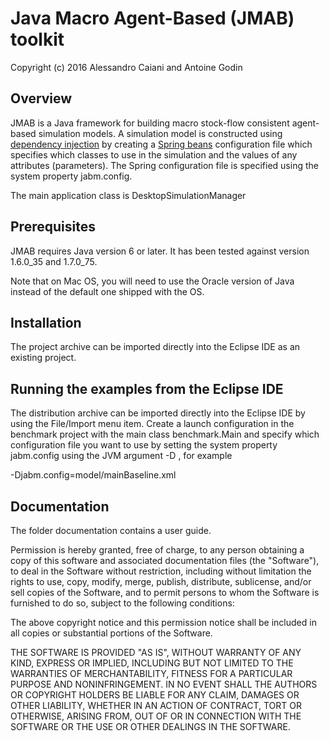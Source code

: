 # Java Macro Agent-Based (JMAB) toolkit

Copyright (c) 2016 Alessandro Caiani and Antoine Godin

## Overview

JMAB is a Java framework for building macro stock-flow consistent agent-based simulation models. A simulation model is constructed using <a href="http://martinfowler.com/articles/injection.html">dependency injection</a> by creating a <a href="https://blog.mafr.de/2007/11/01/configuration-with-spring-beans/">Spring beans</a> configuration file which specifies which classes to use in the simulation and the values of any attributes (parameters). The Spring configuration file is specified using the system property jabm.config.

The main application class is DesktopSimulationManager

## Prerequisites

JMAB requires Java version 6 or later. It has been tested against version 1.6.0_35 and 1.7.0_75.

Note that on Mac OS, you will need to use the Oracle version of Java instead of the default one shipped with the OS.

## Installation

The project archive can be imported directly into the Eclipse IDE as an existing project.

## Running the examples from the Eclipse IDE

The distribution archive can be imported directly into the Eclipse IDE by using the File/Import menu item. Create a launch configuration in the benchmark project with the main class benchmark.Main and specify which configuration file you want to use by setting the system property jabm.config using the JVM argument -D , for example

-Djabm.config=model/mainBaseline.xml

## Documentation

The folder documentation contains a user guide.

Permission is hereby granted, free of charge, to any person obtaining a copy of this software and associated documentation files (the "Software"), to deal in the Software without restriction, including without limitation the rights to use, copy, modify, merge, publish, distribute, sublicense, and/or sell copies of the Software, and to permit persons to whom the Software is furnished to do so, subject to the following conditions:

The above copyright notice and this permission notice shall be included in all copies or substantial portions of the Software.

THE SOFTWARE IS PROVIDED "AS IS", WITHOUT WARRANTY OF ANY KIND, EXPRESS OR IMPLIED, INCLUDING BUT NOT LIMITED TO THE WARRANTIES OF MERCHANTABILITY, FITNESS FOR A PARTICULAR PURPOSE AND NONINFRINGEMENT. IN NO EVENT SHALL THE AUTHORS OR COPYRIGHT HOLDERS BE LIABLE FOR ANY CLAIM, DAMAGES OR OTHER LIABILITY, WHETHER IN AN ACTION OF CONTRACT, TORT OR OTHERWISE, ARISING FROM, OUT OF OR IN CONNECTION WITH THE SOFTWARE OR THE USE OR OTHER DEALINGS IN THE SOFTWARE.
